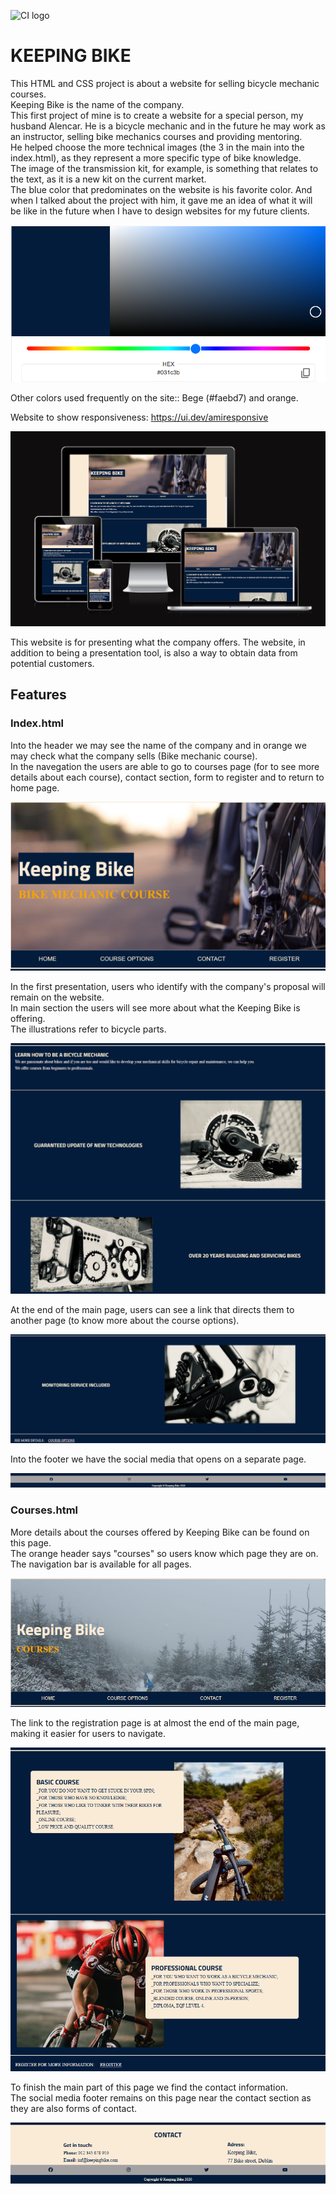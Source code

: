 ![CI logo](https://codeinstitute.s3.amazonaws.com/fullstack/ci_logo_small.png)

# KEEPING BIKE

This HTML and CSS project is about a website for selling bicycle mechanic courses.  
Keeping Bike is the name of the company.  
This first project of mine is to create a website for a special person, my husband Alencar. He is a bicycle mechanic and in the future he may work as an instructor, selling bike mechanics courses and providing mentoring.  
He helped choose the more technical images (the 3 in the main into the index.html), as they represent a more specific type of bike knowledge.  
The image of the transmission kit, for example, is something that relates to the text, as it is a new kit on the current market.  
The blue color that predominates on the website is his favorite color. And when I talked about the project with him, it gave me an idea of ​​what it will be like in the future when I have to design websites for my future clients.  

![bluedarkcolor](doc/screenshots/screenshot00.png)  

Other colors used frequently on the site:: Bege (#faebd7) and orange.  

Website to show responsiveness: https://ui.dev/amiresponsive  

![Amiresponsivesite](doc/screenshots/screenshot01.png)  

This website is for presenting what the company offers. The website, in addition to being a presentation tool, is also a way to obtain data from potential customers.  

## Features  

### Index.html  

Into the header we may see the name of the company and in orange we may check what the company sells (Bike mechanic course).  
In the navegation the users are able to go to courses page (for to see more details about each course), contact section, form to register and to return to home page.  

![Header](assets/images/Screenshot%202025-01-10%20153834.png)  

In the first presentation, users who identify with the company's proposal will remain on the website.  
In main section the users will see more about what the Keeping Bike is offering.  
The illustrations refer to bicycle parts.  

![Main](assets/images/Screenshot%202025-01-10%20154254.png)  

At the end of the main page, users can see a link that directs them to another page (to know more about the course options).  

![MainContinued](assets/images/Screenshot%202025-01-10%20154648.png)  

Into the footer we have the social media that opens on a separate page.  

![Footer](assets/images/Screenshot%202025-01-10%20155755.png)  

### Courses.html  

More details about the courses offered by Keeping Bike can be found on this page.  
The orange header says "courses" so users know which page they are on.  
The navigation bar is available for all pages.  

![CourseHeader](assets/images/Screenshot%202025-01-10%20160516.png)  

The link to the registration page is at almost the end of the main page, making it easier for users to navigate.  

![CourseMain](assets/images/Screenshot%202025-01-10%20160548.png)  

To finish the main part of this page we find the contact information.  
The social media footer remains on this page near the contact section as they are also forms of contact.  

![CourseMainFooter](assets/images/Screenshot%202025-01-10%20163810.png)  

